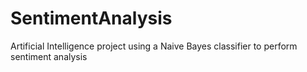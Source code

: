 # SentimentAnalysis
Artificial Intelligence project using a Naive Bayes classifier to perform sentiment analysis
